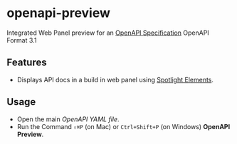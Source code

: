 # openapi-preview

Integrated Web Panel preview for an [OpenAPI Specification](https://github.com/OAI/OpenAPI-Specification)
OpenAPI Format 3.1

## Features

* Displays API docs in a build in web panel using [Spotlight Elements](https://github.com/stoplightio/elements).


## Usage

* Open the main *OpenAPI YAML file*.
* Run the Command `⇧⌘P` (on Mac) or `Ctrl+Shift+P` (on Windows) **OpenAPI Preview**.
